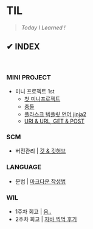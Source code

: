 # **TIL**

>*Today I Learned !*

## ✔ INDEX

<br>

### **MINI PROJECT**

- 미니 프로젝트 1st <!-- | [팀 소개 웹 페이지](배포준비중) -->
  - [첫 미니프로젝트](/PROJECT/MiniProject/aboutTeam/20230515_firstTIL.md)
  - [충돌](/PROJECT/MiniProject/aboutTeam/20230516_conflict.md)
  - [플라스크 템플릿 언어 jinja2](/PROJECT/MiniProject/aboutTeam/20230517_jinja2Template.md)
  - [URI & URL, GET & POST](/PROJECT/MiniProject/aboutTeam/20230518_uri_url_get_post.md)
<!-- - Java 개인과제
  - [키오츠크 프로그램](/PROJECT/SoloProject/20230529_kiosk.md)
- Java 문제풀기
  - [메모장 만들기](/LANGUAGE/JAVA/codingTest/20230524_scanner.md)
  - [자료구조 메모장 만들기](/LANGUAGE/JAVA/codingTest/20230525_List_Map_Set.md)
  - [계산기 만들기](/LANGUAGE/JAVA/codingTest/20230527_calculator.md) -->

### **SCM**

- 버전관리 | [깃 & 깃허브](/SCM/20230524_git_github.md)

### **LANGUAGE**

- 문법 | [마크다운 작성법](/LANGUAGE/20230518_markDown.md)
<!-- - 문법 | [자바 기초](/LANGUAGE/JAVA)
  - [객체지향 프로그래밍 이해](/LANGUAGE/JAVA/OOP/20230525_OOP_%EC%9D%B4%ED%95%B4.md)
  - [객체지향 프로그래밍 설계](/LANGUAGE/JAVA/OOP/20230526_OOP_%EC%84%A4%EA%B3%84.md) -->

### **WIL**

- 1주차 회고 | [음..](/WIL/20230521_WIL.md)
- 2주차 회고 | [자바 찍먹 후기](/WIL/20230528_WIL.md)
